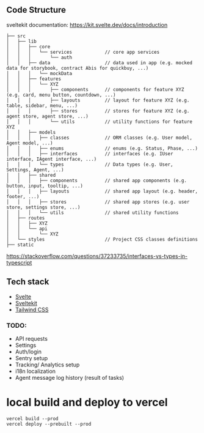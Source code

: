 ## Code Structure

sveltekit documentation: https://kit.svelte.dev/docs/introduction

```term
├── src
│   ├── lib
│   │   ├── core
│   │   │   └── services            // core app services
│   │   │       └── auth
│   │   ├── data                    // data used in app (e.g. mocked data for storybook, contract Abis for quickbuy, ...)
│   │   │   └── mockData
│   │   ├── features
│   │   │   └── XYZ
│   │   │       ├── components      // components for feature XYZ (e.g. card, menu button, countdown, ...)
│   │   │       ├── layouts         // layout for feature XYZ (e.g. table, sidebar, menu, ...)
│   │   │       ├── stores          // stores for feature XYZ (e.g. agent store, agent store, ...)
│   │   │       └── utils           // utility functions for feature XYZ
│   │   ├── models
│   │   │   ├── classes             // ORM classes (e.g. User model, Agent model, ...)
│   │   │   ├── enums               // enums (e.g. Status, Phase, ...)
│   │   │   ├── interfaces          // interfaces (e.g. IUser interface, IAgent interface, ...)
│   │   │   └── types               // Data types (e.g. User, Settings, Agent, ...)
│   │   ├── shared
│   │   │   ├── components          // shared app components (e.g. button, input, tooltip, ...)
│   │   │   ├── layouts             // shared app layout (e.g. header, footer, ...)
│   │   │   ├── stores              // shared app stores (e.g. user store, settings store, ...)
│   │   │   └── utils               // shared utility functions
│   ├── routes
│   │   ├── XYZ
│   │   └── api
│   │       └── XYZ
│   └── styles                      // Project CSS classes definitions
├── static
```

https://stackoverflow.com/questions/37233735/interfaces-vs-types-in-typescript

## Tech stack

- [Svelte](https://svelte.dev/)
- [Sveltekit](https://kit.svelte.dev/)
- [Tailwind CSS](https://tailwindcss.com/)

### TODO:

- API requests
- Settings
- Auth/login
- Sentry setup
- Tracking/ Analytics setup
- i18n localization
- Agent message log history (result of tasks)

# local build and deploy to vercel

```
vercel build --prod
vercel deploy --prebuilt --prod
```